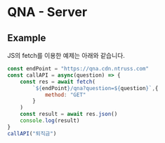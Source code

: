 # QNA - Server

## Example

JS의 fetch를 이용한 예제는 아래와 같습니다.

``` js
const endPoint = "https://qna.cdn.ntruss.com"
const callAPI = async(question) => {
    const res = await fetch(
        `${endPoint}/qna?question=${question}`,{
            method: "GET"
        }
    )
    const result = await res.json()
    console.log(result)
}
callAPI("퇴직금")
```
